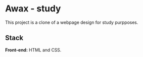 # Awax - study

This project is a clone of a webpage design for study purpposes.

## Stack

**Front-end:** HTML and CSS. 
